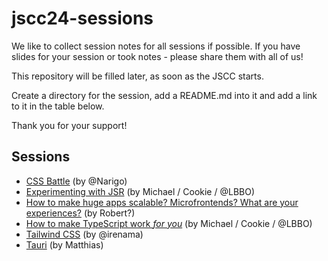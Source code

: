 # jscc24-sessions

We like to collect session notes for all sessions if possible. If you have slides for your session or took notes - please share them with all of us!

This repository will be filled later, as soon as the JSCC starts.

Create a directory for the session, add a README.md into it and add a link to it in the table below.

Thank you for your support!

## Sessions

- [CSS Battle](./css-battle/) (by @Narigo)
- [Experimenting with JSR](./experimenting-with-JSR/) (by Michael / Cookie / @LBBO)
- [How to make huge apps scalable? Microfrontends? What are your experiences?](./how-to-make-huge-apps-scalable/) (by Robert?)
- [How to make TypeScript work *for you*](./how-to-make-ts-work-for-you) (by Michael / Cookie / @LBBO)
- [Tailwind CSS](./tailwind/) (by @irenama)
- [Tauri](./tauri/) (by Matthias)
